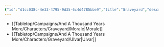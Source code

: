 ```yaml
---
{"id":"d1cc038c-4e33-4795-9d35-6c4d4785bbe9","title":"Graveyard","description":"The characters who speedran life.","publish":true,"date_created":"Tuesday, April 2nd 2024, 8:06:06 pm","date_modified":"Tuesday, April 9th 2024, 8:43:58 pm","path":"Tabletop/Campaigns/And A Thousand Years More/Characters/Graveyard/index.md","permalink":"/tabletop/campaigns/and-a-thousand-years-more/characters/graveyard/index/","PassFrontmatter":true}
---
```



- [[Tabletop/Campaigns/And A Thousand Years More/Characters/Graveyard/Morale\|Morale]]
- [[Tabletop/Campaigns/And A Thousand Years More/Characters/Graveyard/Ulvar\|Ulvar]]

